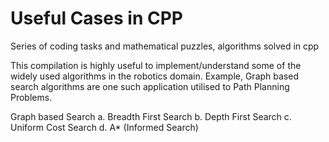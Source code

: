 # Useful Cases in CPP
Series of coding tasks and mathematical puzzles, algorithms solved in cpp

This compilation is highly useful to implement/understand some of the widely used algorithms in the robotics domain. Example, Graph based search algorithms are one such application utilised to Path Planning Problems.

Graph based Search
 a. Breadth First Search
 b. Depth First Search
 c. Uniform Cost Search
 d. A* (Informed Search)
